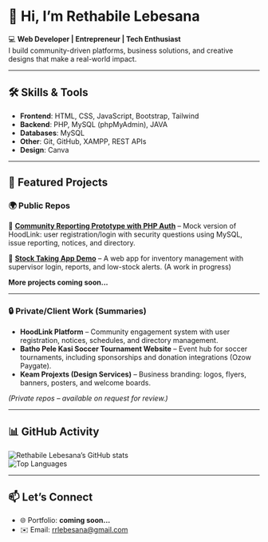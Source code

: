 # 👋 Hi, I’m Rethabile Lebesana  

💻 **Web Developer | Entrepreneur | Tech Enthusiast**  
I build community-driven platforms, business solutions, and creative designs that make a real-world impact.  

---

## 🛠️ Skills & Tools  
- **Frontend**: HTML, CSS, JavaScript, Bootstrap, Tailwind  
- **Backend**: PHP, MySQL (phpMyAdmin), JAVA  
- **Databases**: MySQL 
- **Other**: Git, GitHub, XAMPP, REST APIs  
- **Design**: Canva  

---

## 🚀 Featured Projects  

### 🌍 Public Repos  
  
📂 [**Community Reporting Prototype with PHP Auth**](https://github.com/Rethabile-Lebesana/HoodLink-Snapshots) – Mock version of HoodLink: user registration/login with security questions using MySQL, issue reporting, notices, and directory.

📂 [**Stock Taking App Demo**](#) – A web app for inventory management with supervisor login, reports, and low-stock alerts. (A work in progress)

**More projects coming soon...**

---

### 🔒 Private/Client Work (Summaries)  
- **HoodLink Platform** – Community engagement system with user registration, notices, schedules, and directory management.  
- **Batho Pele Kasi Soccer Tournament Website** – Event hub for soccer tournaments, including sponsorships and donation integrations (Ozow Paygate).  
- **Keam Projexts (Design Services)** – Business branding: logos, flyers, banners, posters, and welcome boards.  

*(Private repos – available on request for review.)*  

---

## 📊 GitHub Activity
![Rethabile Lebesana’s GitHub stats](https://github-readme-stats.vercel.app/api?username=Rethabile-Lebesana&show_icons=true&theme=tokyonight&title_color=40E0D0&icon_color=40E0D0&text_color=FFFFFF&bg_color=0D1117)  
![Top Languages](https://github-readme-stats.vercel.app/api/top-langs/?username=Rethabile-Lebesana&layout=compact&theme=tokyonight&title_color=40E0D0&text_color=FFFFFF&bg_color=0D1117)  

---

## 📫 Let’s Connect  
- 🌐 Portfolio: **coming soon...**
- ✉️ Email: rrlebesana@gmail.com  


<!--
**Rethabile-Lebesana/Rethabile-Lebesana** is a ✨ _special_ ✨ repository because its `README.md` (this file) appears on your GitHub profile.

Here are some ideas to get you started:

- 🔭 I’m currently working on ...
- 🌱 I’m currently learning ...
- 👯 I’m looking to collaborate on ...
- 🤔 I’m looking for help with ...
- 💬 Ask me about ...
- 📫 How to reach me: ...
- 😄 Pronouns: ...
- ⚡ Fun fact: ...
-->
